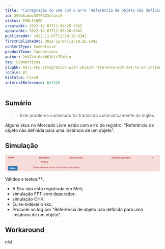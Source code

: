 ```yaml
---
title: "[Integração do SKU com o erro 'Referência de objeto não definida para uma instância de um objeto'."
id: 3GNnAidwvASTP223ncqsiV
status: PUBLISHED
createdAt: 2022-12-07T11:59:25.793Z
updatedAt: 2022-12-07T11:59:26.634Z
publishedAt: 2022-12-07T11:59:26.634Z
firstPublishedAt: 2022-12-07T11:59:26.634Z
contentType: knownIssue
productTeam: Connections
author: 2mXZkbi0oi061KicTExNjo
tag: Connections
slugEN: meli-sku-integration-with-object-reference-not-set-to-an-instance-of-an-object-error
locale: pt
kiStatus: Fixed
internalReference: 657515
---
```


## Sumário

>ℹ️ Este problema conhecido foi traduzido automaticamente do inglês.


Alguns skus no Mercado Livre estão com erro de registro: "Referência de objeto não definida para uma instância de um objeto".


##

## Simulação



 ![](https://raw.githubusercontent.com/vtexdocs/known-issues/refs/heads/main/docs/pt/known-issues/Connections/integracao-do-sku-com-o-erro-referencia-de-objeto-nao-definida-para-uma-instancia-de-um-objeto_1.png)

Válidos e testes:**_
- A Sku não está registrada em Meli;
- simulação FFT com depurador;
- simulação CHK;
- Eu re-indexei o sku;
- Procurei no log por "Referência de objeto não definida para uma instância de um objeto".


##

## Workaround


n/d

